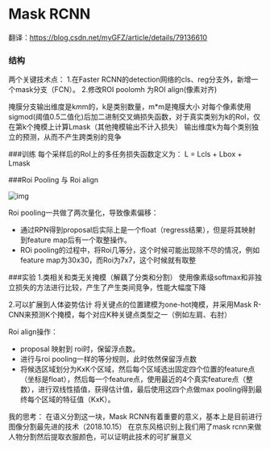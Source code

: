 # Mask RCNN
翻译：https://blog.csdn.net/myGFZ/article/details/79136610
### 结构

两个关键技术点：
1.在Faster RCNN的detection网络的cls、reg分支外，新增一个mask分支（FCN）。
2.修改ROI poolomh 为ROI align(像素对齐)

掩膜分支输出维度是k*m*m的，k是类别数量，m*m是掩膜大小
对每个像素使用sigmod(阈值0.5二值化)后加二进制交叉熵损失函数，对于真实类别为k的RoI，仅在第k个掩模上计算Lmask（其他掩模输出不计入损失）
输出维度k为每个类别独立的预测，从而不产生跨类别的竞争

###训练
每个采样后的RoI上的多任务损失函数定义为： 
L = Lcls + Lbox + Lmask

###Roi Pooling 与 Roi align

![img](https://img-blog.csdn.net/20180308194456806) 

Roi pooling一共做了两次量化，导致像素偏移：

+ 通过RPN得到proposal后实际上是一个float（regress结果），但是将其映射到feature map后有一个取整操作。
+ ROi pooling的过程中，将Roi几等分，这个时候可能出现除不尽的情况，例如feature map为30x30，而Roi为7x7，这个时候就有取整

###实验
1.类相关和类无关掩模（解藕了分类和分割）
使用像素级softmax和非独立损失的方法进行比较，产生了产生类间竞争，性能大幅度下降

2.可以扩展到人体姿势估计
将关键点的位置建模为one-hot掩模，并采用Mask R-CNN来预测K个掩模，每个对应K种关键点类型之一（例如左肩、右肘）


Roi align操作：

+ proposal 映射到 roi时，保留浮点数。
+ 进行与roi pooling一样的等分规则，此时依然保留浮点数
+ 将候选区域划分为KxK个区域，然后每个区域选出固定四个位置的feature点（坐标是float），然后每一个feature点，使用最近的4个真实feature点（整数），进行双线性插值，获得估计值，最后使用这四个点做max pooling得到最终每个区域的特征值（KxK）。

我的思考：
在语义分割这一块，Mask RCNN有着重要的意义，基本上是目前进行图像分割最先进的技术（2018.10.15）
在京东风格识别上我们用了mask rcnn来做人物分割然后提取衣服颜色，可以证明此技术的可扩展意义
